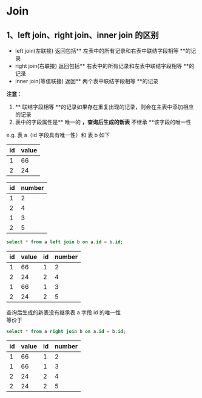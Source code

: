 # Join 

## 1、left join、right join、inner join 的区别

- left join(左联接) 返回包括** 左表中的所有记录和右表中联结字段相等 **的记录  
- right join(右联接) 返回包括** 右表中的所有记录和左表中联结字段相等 **的记录  
- inner join(等值联接) 返回** 两个表中联结字段相等 **的记录  

**注意**：  

1. ** 联结字段相等 **的记录如果存在重复出现的记录，则会在主表中添加相应的记录  
2. 表中的字段属性是** 唯一的 **，查询后生成的新表** 不继承 **该字段的唯一性  

e.g. 表 a（id 字段具有唯一性）和 表 b 如下

|id|value|          
|---|---|           
|1|66|              
|2|24|

|id|number|
|---|---|
|1|2|
|2|4|
|1|3|
|2|5|

```sql
select * from a left join b on a.id = b.id;
```
|id|value|id|number|        
|---|---|---|---|           
|1|66|1|2|
|2|24|2|4|
|1|66|1|3|             
|2|24|2|5|
查询后生成的新表没有继承表 a 字段 id 的唯一性  
等价于
```sql
select * from a right join b on a.id = b.id;
```
|id|value|id|number|        
|---|---|---|---|           
|1|66|1|2|
|1|66|1|3|             
|2|24|2|4|
|2|24|2|5|